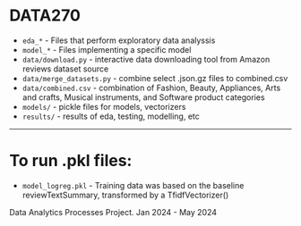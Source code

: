 # DATA270

- `eda_*` - Files that perform exploratory data analyssis
- `model_*` - Files implementing a specific model
- `data/download.py` - interactive data downloading tool from Amazon reviews dataset source
- `data/merge_datasets.py` - combine select .json.gz files to combined.csv
- `data/combined.csv` - combination of Fashion, Beauty, Appliances, Arts and crafts, Musical instruments, and Software product categories
- `models/` - pickle files for models, vectorizers
- `results/` - results of eda, testing, modelling, etc
---

# To run .pkl files:

- `model_logreg.pkl` - Training data was based on the baseline reviewTextSummary, transformed by a TfidfVectorizer()

Data Analytics Processes Project. Jan 2024 - May 2024 
